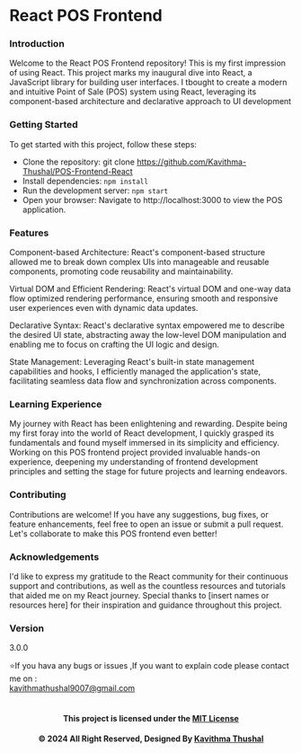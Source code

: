 # React POS Frontend
### Introduction
Welcome to the React POS Frontend repository! This is my first impression of using React. This project marks my inaugural dive into React, a JavaScript library for building user interfaces. I tbought to create a modern and intuitive Point of Sale (POS) system using React, leveraging its component-based architecture and declarative approach to UI development

### Getting Started
To get started with this project, follow these steps:
* Clone the repository: git clone https://github.com/Kavithma-Thushal/POS-Frontend-React
* Install dependencies: `npm install`
* Run the development server: `npm start`
* Open your browser: Navigate to http://localhost:3000 to view the POS application.
  
### Features
Component-based Architecture: React's component-based structure allowed me to break down complex UIs into manageable and reusable components, promoting code reusability and maintainability.

Virtual DOM and Efficient Rendering: React's virtual DOM and one-way data flow optimized rendering performance, ensuring smooth and responsive user experiences even with dynamic data updates.

Declarative Syntax: React's declarative syntax empowered me to describe the desired UI state, abstracting away the low-level DOM manipulation and enabling me to focus on crafting the UI logic and design.

State Management: Leveraging React's built-in state management capabilities and hooks, I efficiently managed the application's state, facilitating seamless data flow and synchronization across components.

### Learning Experience
My journey with React has been enlightening and rewarding. Despite being my first foray into the world of React development, I quickly grasped its fundamentals and found myself immersed in its simplicity and efficiency. Working on this POS frontend project provided invaluable hands-on experience, deepening my understanding of frontend development principles and setting the stage for future projects and learning endeavors.

### Contributing
Contributions are welcome! If you have any suggestions, bug fixes, or feature enhancements, feel free to open an issue or submit a pull request. Let's collaborate to make this POS frontend even better!

### Acknowledgements
I'd like to express my gratitude to the React community for their continuous support and contributions, as well as the countless resources and tutorials that aided me on my React journey. Special thanks to [insert names or resources here] for their inspiration and guidance throughout this project.

### Version

3.0.0

⭐️If you hava any bugs or issues ,If you want to explain code please contact me on :<br/>
[kavithmathushal9007@gmail.com](https://www.kavithmathushal9007@gmail.com)<br/><br/>

<div align="center">

#### This project is licensed under the [MIT License](LICENSE)

#### © 2024 All Right Reserved, Designed By [Kavithma Thushal](https://github.com/Thushal2001)

</div>
